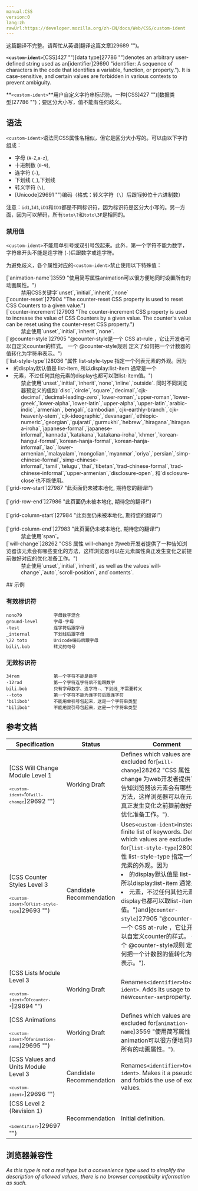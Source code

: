 ```yaml
---
manual:CSS
version:0
lang:zh
rawUrl:https://developer.mozilla.org/zh-CN/docs/Web/CSS/custom-ident
---
```




这篇翻译不完整。请帮忙从英语[翻译这篇文章]29689 "")。






**`<custom-ident>`**[CSS]427 "")[data type]27786 "")denotes an arbitrary user-defined string used as an[identifier]29690 "identifier: A sequence of characters in the code that identifies a variable, function, or property."). It is case-sensitive, and certain values are forbidden in various contexts to prevent ambiguity.



**`<custom-ident>`**用户自定义字符串标识符。一种[CSS]427 "")[数据类型]27786 "")；要区分大小写，值不能有任何歧义。


## 语法<a name="语法"></a>


`<custom-ident>`语法同CSS属性名相似，但它是区分大小写的。可以由以下字符组成：


* 字母 (`A`-`Z`,`a`-`z`),
* 十进制数 (`0`-`9`),
* 连字符 (`-`),
* 下划线 (`_`),下划线
* 转义字符 (`\`),
* [Unicode]29691 "")编码（格式：转义字符（`\`）后跟1到6位十六进制数）


注意：`id1`,`Id1`,`iD1`和`ID1`都是不同标识符，因为标识符是区分大小写的。另一方面，因为可以解码，所有`toto\?`和`toto\3F`是相同的。


### 禁用值<a name="禁用值"></a>


`<custom-ident>`不能用单引号或双引号包起来。此外，第一个字符不能为数字，字符串开头不能是连字符 (`-`)后跟数字或连字符。







为避免歧义，各个属性对应的`<custom-ident>`禁止使用以下特殊值：

<dl><dt id=''>[`animation-name`]3559 "使用简写属性animation可以很方便地同时设置所有的动画属性。")</dt><dd>禁用CSS关键字`unset`,`initial`,`inherit`,`none`</dd><dt id=''>[`counter-reset`]27904 "The counter-reset CSS property is used to reset CSS Counters to a given value.")</dt><dt id=''>[`counter-increment`]27903 "The counter-increment CSS property is used to increase the value of CSS Counters by a given value. The counter's value can be reset using the counter-reset CSS property.")</dt><dd>禁止使用`unset`,`initial`,`inherit`,`none`.</dd><dt id=''>[`@counter-style`]27905 "@counter-style是一个 CSS at-rule ，它让开发者可以自定义counter的样式。 一个 @counter-style规则 定义了如何把一个计数器的值转化为字符串表示。")</dt><dt id=''>[`list-style-type`]28036 "属性 list-style-type 指定一个列表元素的外观。因为<li> 的display默认值是 list-item, 所以display:list-item 通常是一个<li>元素，不过任何其他元素的display也都可以取list-item值。")</dt><dd>禁止使用`unset`,`initial`,`inherit`,`none`,`inline`,`outside`. 同时不同浏览器预定义的值如:`disc`,`circle`,`square`,`decimal`,`cjk-decimal`,`decimal-leading-zero`,`lower-roman`,`upper-roman`,`lower-greek`,`lower-alpha`,`lower-latin`,`upper-alpha`,`upper-latin`,`arabic-indic`,`armenian`,`bengali`,`cambodian`,`cjk-earthly-branch`,`cjk-heavenly-stem`,`cjk-ideographic`,`devanagari`,`ethiopic-numeric`,`georgian`,`gujarati`,`gurmukhi`,`hebrew`,`hiragana`,`hiragana-iroha`,`japanese-formal`,`japanese-informal`,`kannada`,`katakana`,`katakana-iroha`,`khmer`,`korean-hangul-formal`,`korean-hanja-formal`,`korean-hanja-informal`,`lao`,`lower-armenian`,`malayalam`,`mongolian`,`myanmar`,`oriya`,`persian`,`simp-chinese-formal`,`simp-chinese-informal`,`tamil`,`telugu`,`thai`,`tibetan`,`trad-chinese-formal`,`trad-chinese-informal`,`upper-armenian`,`disclosure-open`, 和`disclosure-close`也不能使用。</dd><dt id=''>[`grid-row-start`]27987 "此页面仍未被本地化, 期待您的翻译!")<br></br>[`grid-row-end`]27986 "此页面仍未被本地化, 期待您的翻译!")<br></br>[`grid-column-start`]27984 "此页面仍未被本地化, 期待您的翻译!")<br></br>[`grid-column-end`]27983 "此页面仍未被本地化, 期待您的翻译!")</dt><dd>禁止使用`span`。</dd><dt id=''>[`will-change`]28262 "CSS 属性 will-change 为web开发者提供了一种告知浏览器该元素会有哪些变化的方法，这样浏览器可以在元素属性真正发生变化之前提前做好对应的优化准备工作。")</dt><dd>禁止使用`unset`,`initial`,`inherit`, as well as the values`will-change`,`auto`,`scroll-position`, and`contents`.</dd></dl>
## 示例<a name="示例"></a>

### 有效标识符<a name="有效标识符"></a>

```
nono79            字母数字混合
ground-level      字母-字母
-test             连字符后跟字母
_internal         下划线后跟字母
\22 toto          Unicode编码后跟字母
bili\.bob         转义的句号
```

### 无效标识符<a name="无效标识符"></a>

```
34rem             第一个字符不能是数字
-12rad            第一个字符连字符后不能跟数字
bili.bob          只有字母数字、连字符-、下划线_不需要转义
--toto            第一个字符不能为连字符后跟连字符
'bilibob'         不能用单引号包起来，这是一个字符串类型
"bilibob"         不能用双引号包起来，这是一个字符串类型
```

## 参考文档<a name="参考文档"></a>

Specification | Status | Comment 
 ---  |  ---  |  ---  | 
[CSS Will Change Module Level 1<br></br><small>`<custom-ident>`for`will-change`</small>]29692 "") | Working Draft | Defines which values are excluded for[`will-change`]28262 "CSS 属性 will-change 为web开发者提供了一种告知浏览器该元素会有哪些变化的方法，这样浏览器可以在元素属性真正发生变化之前提前做好对应的优化准备工作。"). 
[CSS Counter Styles Level 3<br></br><small>`<custom-ident>`for`list-style-type`</small>]29693 "") | Candidate Recommendation | Uses`<custom-ident>`instead of a finite list of keywords. Defines which values are excluded for[`list-style-type`]28036 "属性 list-style-type 指定一个列表元素的外观。因为<li> 的display默认值是 list-item, 所以display:list-item 通常是一个<li>元素，不过任何其他元素的display也都可以取list-item值。")and[`@counter-style`]27905 "@counter-style是一个 CSS at-rule ，它让开发者可以自定义counter的样式。 一个 @counter-style规则 定义了如何把一个计数器的值转化为字符串表示。"). 
[CSS Lists Module Level 3<br></br><small>`<custom-ident>`for`counter-*`</small>]29694 "") | Working Draft | Renames`<identifier>`to`<custom-ident>`. Adds its usage to the new`counter-set`property. 
[CSS Animations<br></br><small>`<custom-ident>`for`animation-name`</small>]29695 "") | Working Draft | Defines which values are excluded for[`animation-name`]3559 "使用简写属性animation可以很方便地同时设置所有的动画属性。"). 
[CSS Values and Units Module Level 3<br></br><small>`<custom-ident>`</small>]29696 "") | Candidate Recommendation | Renames`<identifier>`to`<custom-ident>`. Makes it a pseudo-type and forbids the use of excluded values. 
[CSS Level 2 (Revision 1)<br></br><small>`<identifier>`</small>]29697 "") | Recommendation | Initial definition. 


## 浏览器兼容性<a name="浏览器兼容性"></a>


*As this type is not a real type but a convenience type used to simplify the description of allowed values, there is no browser compatibility information as such.*




